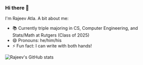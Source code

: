 ### Hi there 👋

I'm Rajeev Atla.
A bit about me:

- 📚 Currently triple majoring in CS, Computer Engineering, and Stats/Math at Rutgers (Class of 2025)
- 😄 Pronouns: he/him/his
- ⚡ Fun fact: I can write with both hands!

![Rajeev's GitHub stats](https://github-readme-stats.vercel.app/api?username=RajeevAtla&count_private=true)
